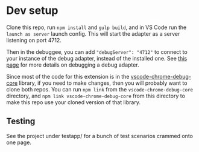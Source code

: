 # Dev setup
Clone this repo, run `npm install` and `gulp build`, and in VS Code run the `launch as server` launch config. This will start the adapter as a server listening on port 4712.

Then in the debuggee, you can add `"debugServer": "4712"` to connect to your instance of the debug adapter, instead of the installed one. See [this page](https://code.visualstudio.com/docs/extensions/example-debuggers) for more details on debugging a debug adapter.

Since most of the code for this extension is in the [vscode-chrome-debug-core](https://github.com/Microsoft/vscode-chrome-debug-core) library, if you need to make changes, then you will probably want to clone both repos. You can run `npm link` from the `vscode-chrome-debug-core` directory, and `npm link vscode-chrome-debug-core` from this directory to make this repo use your cloned version of that library.

## Testing
See the project under testapp/ for a bunch of test scenarios crammed onto one page.
